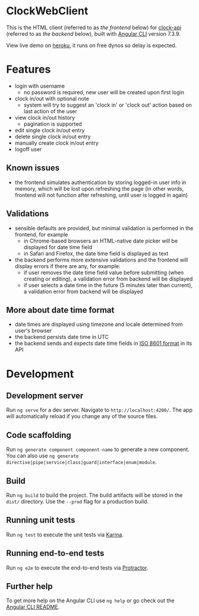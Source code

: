 # ClockWebClient

This is the HTML client (referred to as _the frontend_ below) for [clock-api](https://github.com/dapengli2005/clock-web-client) (referred to as _the backend_ below), built with [Angular CLI](https://github.com/angular/angular-cli) version 7.3.9.

View live demo on [heroku](https://clock-client.herokuapp.com/), it runs on free dynos so delay is expected.

# Features

- login with username
  - no password is required, new user will be created upon first login
- clock in/out with optional note
  - system will try to suggest an 'clock in' or 'clock out' action based on last action of the user
- view clock in/out history
  - pagination is supported
- edit single clock in/out entry
- delete single clock in/out entry
- manually create clock in/out entry
- logoff user

## Known issues

- the frontend simulates authentication by storing logged-in user info in memory, which will be lost upon refreshing the page (in other words, frontend will not function after refreshing, until user is logged in again)

## Validations

- sensible defaults are provided, but minimal validation is performed in the frontend, for example
  - in Chrome-based browsers an HTML-native date picker will be displayed for date time field
  - in Safari and Firefox, the date time field is displayed as text
- the backend performs more extensive validations and the frontend will display errors if there are any, for example:
  - if user removes the date time field value before submitting (when creating or editing), a validation error from backend will be displayed
  - if user selects a date time in the future (5 minutes later than current), a validation error from backend will be displayed

## More about date time format

- date times are displayed using timezone and locale determined from user's browser
- the backend persists date time in UTC
- the backend sends and expects date time fields in [ISO 8601 format](https://en.wikipedia.org/wiki/ISO_8601) in its API

# Development

## Development server

Run `ng serve` for a dev server. Navigate to `http://localhost:4200/`. The app will automatically reload if you change any of the source files.

## Code scaffolding

Run `ng generate component component-name` to generate a new component. You can also use `ng generate directive|pipe|service|class|guard|interface|enum|module`.

## Build

Run `ng build` to build the project. The build artifacts will be stored in the `dist/` directory. Use the `--prod` flag for a production build.

## Running unit tests

Run `ng test` to execute the unit tests via [Karma](https://karma-runner.github.io).

## Running end-to-end tests

Run `ng e2e` to execute the end-to-end tests via [Protractor](http://www.protractortest.org/).

## Further help

To get more help on the Angular CLI use `ng help` or go check out the [Angular CLI README](https://github.com/angular/angular-cli/blob/master/README.md).
